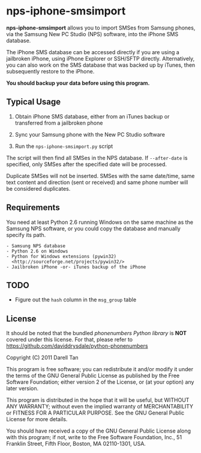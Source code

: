 nps-iphone-smsimport
=====================
**nps-iphone-smsimport** allows you to import SMSes from Samsung phones, 
via the Samsung New PC Studio (NPS) software, into the iPhone SMS database.

The iPhone SMS database can be accessed directly if you are using a 
jailbroken iPhone, using iPhone Explorer or SSH/SFTP directly.
Alternatively, you can also work on the SMS database that was backed 
up by iTunes, then subsequently restore to the iPhone.

**You should backup your data before using this program.**


Typical Usage
--------------
1. Obtain iPhone SMS database, either from an iTunes backup or 
   transferred from a jailbroken phone

2. Sync your Samsung phone with the New PC Studio software

3. Run the `nps-iphone-smsimport.py` script

The script will then find all SMSes in the NPS database. If `--after-date` is 
specified, only SMSes after the specified date will be processed.

Duplicate SMSes will not be inserted. SMSes with the same date/time, same 
text content and direction (sent or received) and same phone number will be 
considered duplicates.


Requirements
-------------
You need at least Python 2.6 running Windows on the same machine as the 
Samsung NPS software, or you could copy the database and manually specify
its path.

    - Samsung NPS database
    - Python 2.6 on Windows
    - Python for Windows extensions (pywin32)   
	  <http://sourceforge.net/projects/pywin32/>
    - Jailbroken iPhone -or- iTunes backup of the iPhone


TODO
-----
- Figure out the `hash` column in the `msg_group` table


License
--------
It should be noted that the bundled *phonenumbers Python library* is **NOT** 
covered under this license. For that, please refer to 
<https://github.com/daviddrysdale/python-phonenumbers>

Copyright (C) 2011 Darell Tan

This program is free software; you can redistribute it and/or
modify it under the terms of the GNU General Public License
as published by the Free Software Foundation; either version 2
of the License, or (at your option) any later version.

This program is distributed in the hope that it will be useful,
but WITHOUT ANY WARRANTY; without even the implied warranty of
MERCHANTABILITY or FITNESS FOR A PARTICULAR PURPOSE.  See the
GNU General Public License for more details.

You should have received a copy of the GNU General Public License
along with this program; if not, write to the Free Software
Foundation, Inc., 51 Franklin Street, Fifth Floor, Boston, MA  02110-1301, USA.

